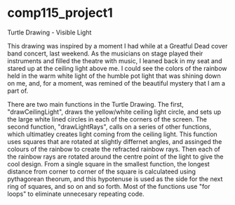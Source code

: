 # comp115_project1
Turtle Drawing - Visible Light

This drawing was inspired by a moment I had while at a Greatful Dead cover band concert, last weekend. As the musicians on stage played their instruments and filled the theatre with music, I leaned back in my seat and stared up at the ceiling light above me. I could see the colors of the rainbow held in the warm white light of the humble pot light that was shining down on me, and, for a moment, was remined of the beautiful mystery that I am a part of. 

There are two  main functions in the Turtle Drawing. The first, "drawCeilingLight", draws the yellow/white ceiling light circle, and sets up the large white lined circles in each of the corners of the screen. The second function, "drawLightRays", calls on a series of other functions, which ultimatley creates light coming from the ceiling light. This function uses squares that are rotated at slightly differnet angles, and assinged the colours of the rainbow to create the refracted rainbow rays. Then each of the rainbow rays are rotated around the centre point of the light to give the cool design. From a single square in the smallest function, the longest distance from corner to corner of the square is calculateed using pythagorean theorum, and this hypotenuse is used as the side for the next ring of squares, and so on and so forth. Most of the functions use "for loops" to eliminate unnecesary repeating code. 

